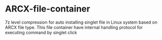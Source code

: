 # ARCX-file-container
7z level compression for auto installing singlet file in Linux system based on ARCX file type. This file container have internal handling protocol for executing command by singlet click
